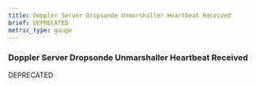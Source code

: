 ```yaml
---
title: Doppler Server Dropsonde Unmarshaller Heartbeat Received
brief: DEPRECATED
metric_type: gauge
---
```


### Doppler Server Dropsonde Unmarshaller Heartbeat Received

DEPRECATED
